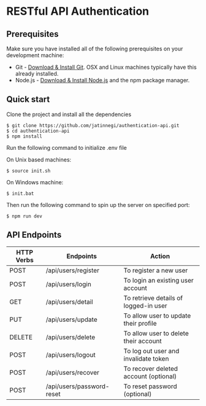 # RESTful API Authentication

## Prerequisites

Make sure you have installed all of the following prerequisites on your development machine:

- Git - [Download & Install Git](https://git-scm.com/downloads). OSX and Linux machines typically have this already installed.
- Node.js - [Download & Install Node.js](https://nodejs.org/en/download/) and the npm package manager.

## Quick start

Clone the project and install all the dependencies

```shell
$ git clone https://github.com/jatinnegi/authentication-api.git
$ cd authentication-api
$ npm install
```

Run the following command to initialize .env file

On Unix based machines:

```shell
$ source init.sh
```

On Windows machine:

```shell
$ init.bat
```

Then run the following command to spin up the server on specified port:

```shell
$ npm run dev
```

## API Endpoints

| HTTP Verbs | Endpoints                 | Action                                |
| ---------- | ------------------------- | ------------------------------------- |
| POST       | /api/users/register       | To register a new user                |
| POST       | /api/users/login          | To login an existing user account     |
| GET        | /api/users/detail         | To retrieve details of logged-in user |
| PUT        | /api/users/update         | To allow user to update their profile |
| DELETE     | /api/users/delete         | To allow user to delete their account |
| POST       | /api/users/logout         | To log out user and invalidate token  |
| POST       | /api/users/recover        | To recover deleted account (optional) |
| POST       | /api/users/password-reset | To reset password (optional)          |
